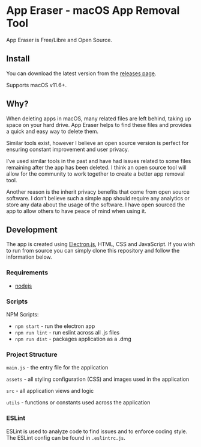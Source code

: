 # App Eraser - macOS App Removal Tool
App Eraser is Free/Libre and Open Source.

## Install
You can download the latest version from the [releases page](https://github.com/davunt/app-eraser/releases).

Supports macOS v11.6+.

## Why?
When deleting apps in macOS, many related files are left behind, taking up space on your hard drive. App Eraser helps to find these files and provides a quick and easy way to delete them.

Similar tools exist, however I believe an open source version is perfect for ensuring constant improvement and user privacy.

I’ve used similar tools in the past and have had issues related to some files remaining after the app has been deleted. I think an open source tool will allow for the community to work together to create a better app removal tool.

Another reason is the inherit privacy benefits that come from open source software. I don’t believe such a simple app should require any analytics or store any data about the usage of the software. I have open sourced the app to allow others to have peace of mind when using it.

## Development
The app is created using [Electron.js](https://www.electronjs.org/), HTML, CSS and JavaScript. If you wish to run from source you can simply clone this repository and follow the information below.

### Requirements
- [nodejs](https://nodejs.org/en/)

### Scripts
NPM Scripts:

- `npm start` - run the electron app
- `npm run lint` - run eslint across all .js files
- `npm run dist` - packages application as a .dmg

### Project Structure
`main.js` - the entry file for the application

`assets` - all styling configuration (CSS) and images used in the application

`src` - all application views and logic 

`utils` - functions or constants used across the application

### ESLint
ESLint is used to analyze code to find issues and to enforce coding style. The ESLint config can be found in `.eslintrc.js`.